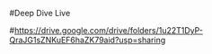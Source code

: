 #Deep Dive Live

#https://drive.google.com/drive/folders/1u22T1DyP-QraJG1sZNKuEF6haZK79aid?usp=sharing
